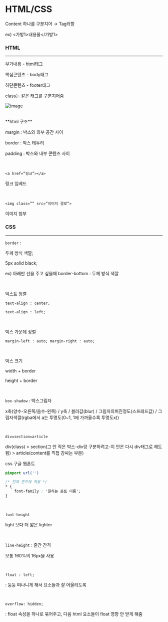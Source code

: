# HTML/CSS

Content 하나를 구분지어 → Tag라함

ex) <가방1>내용물</가방1>
<br/>

### HTML
---

부가내용 - html태그

핵심콘텐츠 - body태그

하단콘텐츠 - footer태그

class는 같은 태그를 구분지어줌  



![image](https://user-images.githubusercontent.com/82459123/152915674-1da5450c-4288-4077-9e83-5b2d79e87420.png)

<br/>
**html 구조**

margin : 박스와 외부 공간 사이

border : 박스 테두리

padding : 박스와 내부 콘텐츠 사이

<br/>

`<a href=”링크”></a>`

링크 임베드

<br/>

`<img class=”” src=”이미지 경로”>`

이미지 첨부
<br/>

### CSS
---

`border` : 

두께 방식 색깔;

5px solid black;

ex) 아래만 선을 주고 싶을때 border-bottom : 두께 방식 색깔

<br/>

텍스트 정렬

`text-align : center;` 

`text-align : left;`

<br/>

박스 가운데 정렬

`margin-left : auto;
 margin-right : auto;`

<br/>

박스 크기

width + border

height + border

<br/>

`box-shadow` : 박스그림자 

x축(양수-오른쪽/음수-왼쪽) / y축 / 블러값(blur) / 그림자의퍼진정도(스프레드값) / 그림자색깔(rgba에서 a는 투명도(0~1, 1에 가까울수록 투명도x)) 

<br/>

`div=section=article`

div(class) > section(그 안 작은 박스-div랑 구분하려고-이 안은 다시 div태그로 해도 됨) > article(content를 직접 감싸는 부분) 
<br/>

css 구글 웹폰트

```css
@import url('')

/* 전체 폰트에 적용 */
* {
	font-family : '원하는 폰트 이름';
}
```

<br/>

`font-height`

light 보다 더 얇은 lighter

<br/>

`line-height` : 줄간 간격

보통 160%의 16px을 사용

<br/>

`float : left;`

: 둥둥 떠나니게 해서 요소들과 잘 어울리도록

<br/>

`overflow: hidden;`

: float 속성을 하나로 묶어주고, 다음 html 요소들이 float 영향 안 받게 해줌
